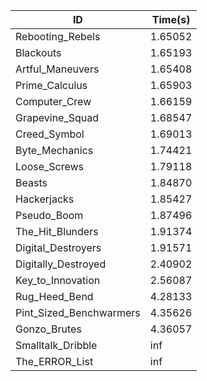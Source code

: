 |ID|Time(s)|
|-|-|
|Rebooting_Rebels|1.65052|
|Blackouts|1.65193|
|Artful_Maneuvers|1.65408|
|Prime_Calculus|1.65903|
|Computer_Crew|1.66159|
|Grapevine_Squad|1.68547|
|Creed_Symbol|1.69013|
|Byte_Mechanics|1.74421|
|Loose_Screws|1.79118|
|Beasts|1.84870|
|Hackerjacks|1.85427|
|Pseudo_Boom|1.87496|
|The_Hit_Blunders|1.91374|
|Digital_Destroyers|1.91571|
|Digitally_Destroyed|2.40902|
|Key_to_Innovation|2.56087|
|Rug_Heed_Bend|4.28133|
|Pint_Sized_Benchwarmers|4.35626|
|Gonzo_Brutes|4.36057|
|Smalltalk_Dribble|inf|
|The_ERROR_List|inf|
